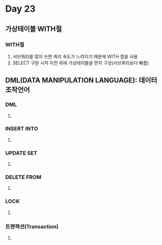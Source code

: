 # Day 23
## 가상테이블 WITH절
### WITH절
1. 서브쿼리를 많이 쓰면 쿼리 속도가 느려지기 때문에 WITH 절을 사용
2. SELECT 구문 시작 이전 위에 가상테이블을 먼저 구성(서브쿼리보다 빠름)

## DML(DATA MANIPULATION LANGUAGE): 데이터 조작언어
### DML
1. 

### INSERT INTO
1. 

### UPDATE SET
1. 

### DELETE FROM
1. 

### LOCK
1. 

### 트랜잭션(Transaction)
1. 
